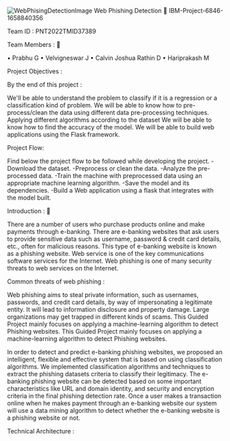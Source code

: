 ![WebPhisingDetectionImage](https://user-images.githubusercontent.com/113708133/200913815-f70f233f-fd1e-4ded-a29c-6e7b488ed910.png)
Web Phishing Detection 👋
IBM-Project-6846-1658840356

Team ID : PNT2022TMID37389

Team Members : 🤗

•	Prabhu G
•	Velvigneswar J
•	Calvin Joshua Rathin D
•	Hariprakash M

Project Objectives : 

By the end of this project :

We'll be able to understand the problem to classify if it is a regression or a classification kind of problem.
We will be able to know how to pre-process/clean the data using different data pre-processing techniques.
Applying different algorithms according to the dataset
We will be able to know how to find the accuracy of the model.
We will be able to build web applications using the Flask framework.

Project Flow: 

Find below the project flow to be followed while developing the project.
-Download the dataset. -Preprocess or clean the data. -Analyze the pre-processed data. -Train the machine with preprocessed data using an appropriate machine learning algorithm. -Save the model and its dependencies. -Build a Web application using a flask that integrates with the model built.

Introduction : 🎊

There are a number of users who purchase products online and make payments through e-banking. There are e-banking websites that ask users to provide sensitive data such as username, password & credit card details, etc., often for malicious reasons. This type of e-banking website is known as a phishing website. Web service is one of the key communications software services for the Internet. Web phishing is one of many security threats to web services on the Internet.

Common threats of web phishing : 

Web phishing aims to steal private information, such as usernames, passwords, and credit card details, by way of impersonating a legitimate entity.
It will lead to information disclosure and property damage.
Large organizations may get trapped in different kinds of scams.
This Guided Project mainly focuses on applying a machine-learning algorithm to detect Phishing websites.
This Guided Project mainly focuses on applying a machine-learning algorithm to detect Phishing websites.

In order to detect and predict e-banking phishing websites, we proposed an intelligent, flexible and effective system that is based on using classification algorithms. We implemented classification algorithms and techniques to extract the phishing datasets criteria to classify their legitimacy. The e-banking phishing website can be detected based on some important characteristics like URL and domain identity, and security and encryption criteria in the final phishing detection rate. Once a user makes a transaction online when he makes payment through an e-banking website our system will use a data mining algorithm to detect whether the e-banking website is a phishing website or not.

Technical Architecture : 

